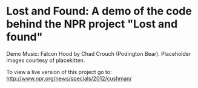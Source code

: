 Lost and Found: A demo of the code behind the NPR project "Lost and found"
=======

Demo Music: Falcon Hood by Chad Crouch (Podington Bear). Placeholder images courtesy of placekitten.

To view a live version of this project go to:
http://www.npr.org/news/specials/2012/cushman/


